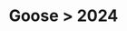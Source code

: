 ---
permalink: /projects/graphics/bootleg-covers/goose/2024
title: 'Goose > 2024'
artist: 'Goose'
year: '2024'
layout: bootlegs
header:
  overlay_image: /assets/img/graphics/bootleg-covers/features/goose/2024.jpg
---